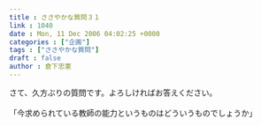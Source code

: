```yaml
---
title : ささやかな質問３１
link : 1040
date : Mon, 11 Dec 2006 04:02:25 +0000
categories : ["企画"]
tags : ["ささやかな質問"]
draft : false
author : 倉下忠憲
---
```


さて、久方ぶりの質問です。よろしければお答えください。<BR><BR>「今求められている教師の能力というものはどういうものでしょうか」<br><br>
